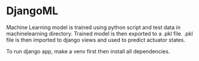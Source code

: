 # DjangoML
Machine Learning model is trained using python script and test data in machinelearning directory. Trained model is then exported to a .pkl file. 
.pkl file is then imported to django views and used to predict actuator states. 


To run django app, make a venv first then install all dependencies.

